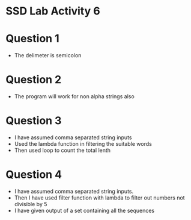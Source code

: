 # SSD Lab Activity 6

# Question 1
* The delimeter is semicolon

# Question 2
* The program will work for non alpha strings also

# Question 3
* I have assumed comma separated string inputs
* Used the lambda function in filtering the suitable words
* Then used loop to count the total lenth

# Question 4
* I have assumed comma separated string inputs.
* Then I have used filter function with lambda to filter out numbers not divisible by 5
* I have given output of a set containing all the sequences
